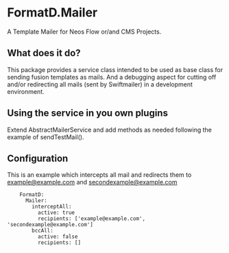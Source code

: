 
# FormatD.Mailer

A Template Mailer for Neos Flow or/and CMS Projects.


## What does it do?

This package provides a service class intended to be used as base class for sending fusion templates as mails.
And a debugging aspect for cutting off and/or redirecting all mails (sent by Swiftmailer) in a development environment.


## Using the service in you own plugins

Extend AbstractMailerService and add methods as needed following the example of sendTestMail().


## Configuration

This is an example which intercepts all mail and redirects them to example@example.com and secondexample@example.com

```
	FormatD:
	  Mailer:
		interceptAll:
		  active: true
		  recipients: ['example@example.com', 'secondexample@example.com']
		bccAll:
		  active: false
		  recipients: []
```
